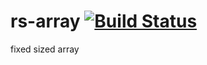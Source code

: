 rs-array [![Build Status](https://travis-ci.org/nathanfaucett/rs-array.svg?branch=master)](https://travis-ci.org/nathanfaucett/rs-array)
=====
fixed sized array
